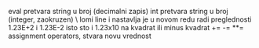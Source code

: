 eval pretvara string u broj (decimalni zapis)
int pretvara string u broj (integer, zaokruzen)
\ lomi line i nastavlja je u novom redu radi preglednosti
1.23E+2 i 1.23E-2 isto sto i 1.23x10 na kvadrat ili minus kvadrat
+= -= **= assignment operators, stvara novu vrednost
